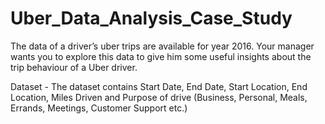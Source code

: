 # Uber_Data_Analysis_Case_Study

The data of a driver’s uber trips are available for year 2016. Your manager wants you to explore this data to give him some useful insights about the trip behaviour of a Uber driver.

Dataset -
The dataset contains Start Date, End Date, Start Location, End Location, Miles Driven and Purpose of drive (Business, Personal, Meals, Errands, Meetings, Customer Support etc.)
